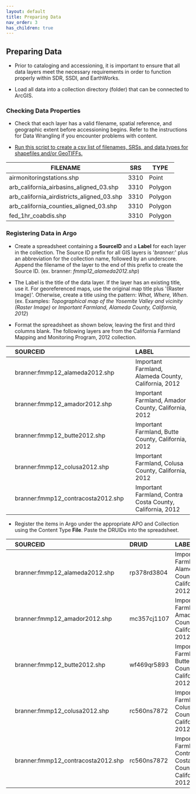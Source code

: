 ```yaml
---
layout: default
title: Preparing Data
nav_order: 3
has_children: true
---
```


## Preparing Data

* Prior to cataloging and accessioning, it is important to ensure that all data layers meet the necessary requirements in order to function properly within SDR, SSDI, and EarthWorks. 

* Load all data into a collection directory (folder) that can be connected to ArcGIS.

### Checking Data Properties

* Check that each layer has a valid filename, spatial reference, and geographic extent before accessioning begins. Refer to the instructions for Data Wrangling if you encounter problems with content.

* [Run this script to create a csv list of filenames, SRSs, and data types for shapefiles and/or GeoTIFFs.](https://raw.githubusercontent.com/kimdurante/metadataWorkflow/master/checkData.py)

| FILENAME       | SRS   | TYPE |
| ------------- |-------------|-----------------|
|airmonitoringstations.shp|3310|Point|
|arb_california_airbasins_aligned_03.shp|3310|Polygon|
|arb_california_airdistricts_aligned_03.shp|3310| Polygon|
|arb_california_counties_aligned_03.shp|3310| Polygon|
|fed_1hr_coabdis.shp|3310| Polygon|


### Registering Data in Argo

* Create a spreadsheet containing a **SourceID** and a **Label** for each layer in the collection. The Source ID prefix for all GIS layers is '*branner:*' plus an abbreviation for the collection name, followed by an underscore. Append the filename of the layer to the end of this prefix to create the Source ID. (ex. branner: _fmmp12_alameda2012.shp_)

* The Label is the title of the data layer. If the layer has an existing title, use it. For georeferenced maps, use the original map title plus '(Raster Image)'. Otherwise, create a title using the pattern: *What, Where, When*. (ex. Examples: _Topographical map of the Yosemite Valley and vicinity (Raster Image)_ or _Important Farmland, Alameda County, California, 2012_)

* Format the spreadsheet as shown below, leaving the first and third columns blank. The following layers are from the California Farmland Mapping and Monitoring Program, 2012 collection.

||SOURCEID||LABEL|
|:----|:----|:----|:----|
||branner:fmmp12_alameda2012.shp||Important Farmland, Alameda County, California, 2012|
||branner:fmmp12_amador2012.shp||Important Farmland, Amador County, California, 2012|
||branner:fmmp12_butte2012.shp||Important Farmland, Butte County, California, 2012|
||branner:fmmp12_colusa2012.shp||Important Farmland, Colusa County, California, 2012|
||branner:fmmp12_contracosta2012.shp||Important Farmland, Contra Costa County, California, 2012|


* Register the items in Argo under the appropriate APO and Collection using the Content Type **File**. Paste the DRUIDs into the spreadsheet.

||SOURCEID|DRUID|LABEL|
|:----|:----|:----|:----|
||branner:fmmp12_alameda2012.shp|rp378rd3804|Important Farmland, Alameda County, California, 2012|
||branner:fmmp12_amador2012.shp|mc357cj1107|Important Farmland, Amador County, California, 2012|
||branner:fmmp12_butte2012.shp|wf469qr5893|Important Farmland, Butte County, California, 2012|
||branner:fmmp12_colusa2012.shp|rc560ns7872|Important Farmland, Colusa County, California, 2012|
||branner:fmmp12_contracosta2012.shp|rc560ns7872|Important Farmland, Contra Costa County, California, 2012|
